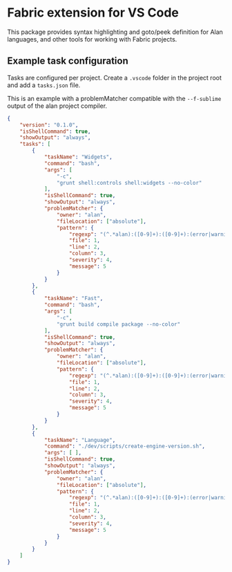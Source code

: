 # Fabric extension for VS Code

This package provides syntax highlighting and goto/peek definition for Alan languages, and other tools for working with Fabric projects.

## Example task configuration

Tasks are configured per project. Create a `.vscode` folder in the project root and add a `tasks.json` file. 

This is an example with a problemMatcher compatible with the `--f-sublime` output of the alan project compiler.

```json
{
    "version": "0.1.0",
    "isShellCommand": true,
    "showOutput": "always",
    "tasks": [
        {
            "taskName": "Widgets",
            "command": "bash",
            "args": [
                "-c",
                "grunt shell:controls shell:widgets --no-color"
            ],
            "isShellCommand": true,
            "showOutput": "always",
            "problemMatcher": {
                "owner": "alan",
                "fileLocation": ["absolute"],
                "pattern": {
                    "regexp": "(^.*alan):([0-9]+):([0-9]+):(error|warning): (.*)",
                    "file": 1,
                    "line": 2,
                    "column": 3,
                    "severity": 4,
                    "message": 5
                }
            }
        },
        {
            "taskName": "Fast",
            "command": "bash",
            "args": [
                "-c",
                "grunt build compile package --no-color"
            ],
            "isShellCommand": true,
            "showOutput": "always",
            "problemMatcher": {
                "owner": "alan",
                "fileLocation": ["absolute"],
                "pattern": {
                    "regexp": "(^.*alan):([0-9]+):([0-9]+):(error|warning): (.*)",
                    "file": 1,
                    "line": 2,
                    "column": 3,
                    "severity": 4,
                    "message": 5
                }
            }
        },
        {
            "taskName": "Language",
            "command": "./dev/scripts/create-engine-version.sh",
            "args": [ ],
            "isShellCommand": true,
            "showOutput": "always",
            "problemMatcher": {
                "owner": "alan",
                "fileLocation": ["absolute"],
                "pattern": {
                    "regexp": "(^.*alan):([0-9]+):([0-9]+):(error|warning): (.*)",
                    "file": 1,
                    "line": 2,
                    "column": 3,
                    "severity": 4,
                    "message": 5
                }
            }
        }
    ]
}
```
